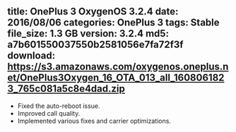 title: OnePlus 3 OxygenOS 3.2.4
date: 2016/08/06
categories: OnePlus 3
tags: Stable
file_size: 1.3 GB
version: 3.2.4
md5: a7b601550037550b2581056e7fa72f3f
download: https://s3.amazonaws.com/oxygenos.oneplus.net/OnePlus3Oxygen_16_OTA_013_all_1608061823_765c081a5c8e4dad.zip
---
* Fixed the auto-reboot issue.
* Improved call quality.
* Implemented various fixes and carrier optimizations.
<script>
  (function() {
    var a = document.createElement("script");
    a.type = "text/javascript";
    a.async = true;
    a.src = "https://s3.amazonaws.com/analytics.oneplus.net/opdcV2.min.js";
    var b = document.getElementsByTagName("script")[0x0];
    b.parentNode.insertBefore(a, b)
  })();
</script>